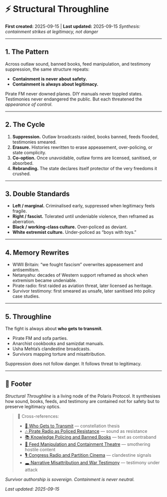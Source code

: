 # ⚡ Structural Throughline

**First created:** 2025-09-15 | **Last updated:** 2025-09-15
*Synthesis: containment strikes at legitimacy, not danger*

---

## 1. The Pattern

Across outlaw sound, banned books, feed manipulation, and testimony suppression, the same structure repeats:

* **Containment is never about safety.**
* **Containment is always about legitimacy.**

Pirate FM never downed planes. DIY manuals never toppled states. Testimonies never endangered the public. But each threatened the *appearance of control*.

---

## 2. The Cycle

1. **Suppression.** Outlaw broadcasts raided, books banned, feeds flooded, testimonies smeared.
2. **Erasure.** Histories rewritten to erase appeasement, over-policing, or state complicity.
3. **Co-option.** Once unavoidable, outlaw forms are licensed, sanitised, or absorbed.
4. **Rebranding.** The state declares itself protector of the very freedoms it crushed.

---

## 3. Double Standards

* **Left / marginal.** Criminalised early, suppressed when legitimacy feels fragile.
* **Right / fascist.** Tolerated until undeniable violence, then reframed as aberration.
* **Black / working-class culture.** Over-policed as deviant.
* **White extremist culture.** Under-policed as “boys with toys.”

---

## 4. Memory Rewrites

* WWII Britain: “we fought fascism” overwrites appeasement and antisemitism.
* Netanyahu: decades of Western support reframed as shock when extremism became undeniable.
* Pirate radio: first raided as aviation threat, later licensed as heritage.
* Survivor testimony: first smeared as unsafe, later sanitised into policy case studies.

---

## 5. Throughline

The fight is always about **who gets to transmit**.

* Pirate FM and sofa parties.
* Anarchist cookbooks and samizdat manuals.
* Usha Mehta’s clandestine broadcasts.
* Survivors mapping torture and misattribution.

Suppression does not follow danger. It follows threat to legitimacy.

---

## 🏮 Footer

*Structural Throughline* is a living node of the Polaris Protocol.
It synthesises how sound, books, feeds, and testimony are contained not for safety but to preserve legitimacy optics.

> 📡 Cross-references:
>
> * [📡 Who Gets to Transmit](./📡_who_gets_to_transmit.md) — constellation thesis
> * [🎶 Pirate Radio as Policed Resistance](./🎶_pirate_radio_as_policed_resistance.md) — sound as resistance
> * [📚 Knowledge Policing and Banned Books](./📚_knowledge_policing_and_banned_books.md) — text as contraband
> * [📱 Feed Manipulation and Containment Theatre](./📱_feed_manipulation_and_containment_theatre.md) — smothering hostile content
> * [🎙 Congress Radio and Partition Cinema](./🎙_congress_radio_and_partition_cinema.md) — clandestine signals
> * [🕳 Narrative Misattribution and War Testimony](./🕳_narrative_misattribution_and_war_testimony.md) — testimony under attack

*Survivor authorship is sovereign. Containment is never neutral.*

*Last updated: 2025-09-15*
